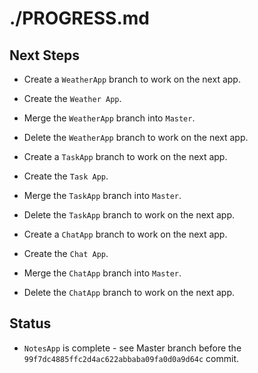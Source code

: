# ./PROGRESS.md

## Next Steps

* Create a `WeatherApp` branch to work on the next app.
* Create the `Weather App`.
* Merge the `WeatherApp` branch into `Master`.
* Delete the `WeatherApp` branch to work on the next app.

* Create a `TaskApp` branch to work on the next app.
* Create the `Task App`.
* Merge the `TaskApp` branch into `Master`.
* Delete the `TaskApp` branch to work on the next app.

* Create a `ChatApp` branch to work on the next app.
* Create the `Chat App`.
* Merge the `ChatApp` branch into `Master`.
* Delete the `ChatApp` branch to work on the next app.



## Status

* `NotesApp` is complete - see Master branch before the `99f7dc4885ffc2d4ac622abbaba09fa0d0a9d64c` commit.